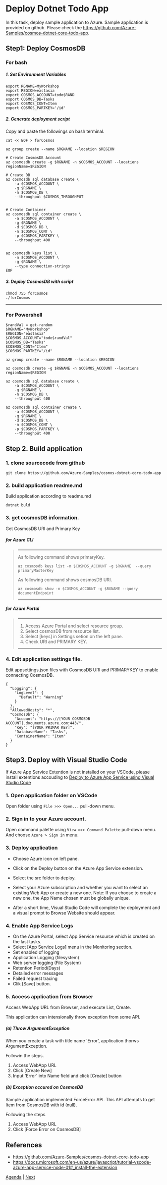 # Deploy Dotnet Todo App

In this task, deploy sample application to Azure.
Sample application is provided on github. Please check the https://github.com/Azure-Samples/cosmos-dotnet-core-todo-app.


## Step1: Deploy CosmosDB


### __For bash__

##### 1. Set Environment Variables

```
export RGNAME=MyWorkshop
export REGION=eastasia
export COSMOS_ACCOUNT=todo$RAND
export COSMOS_DB=Tasks
export COSMOS_CONT=Item
export COSMOS_PARTKEY='/id'
```

##### 2. Generate deployment script
Copy and paste the followings on bash terminal.

```
cat << EOF > forCosmos

az group create --name $RGNAME --location $REGION

# Create CosmosDB Account
az cosmosdb create -g $RGNAME -n $COSMOS_ACCOUNT --locations regionName=$REGION

# Create DB
az cosmosdb sql database create \
    -a $COSMOS_ACCOUNT \
    -g $RGNAME \
    -n $COSMOS_DB \
    --throughput $COSMOS_THROUGHPUT


# Create Container
az cosmosdb sql container create \
    -a $COSMOS_ACCOUNT \
    -g $RGNAME \
    -d $COSMOS_DB \
    -n $COSMOS_CONT \
    -p $COSMOS_PARTKEY \
    --throughput 400


az cosmosdb keys list \
    -n $COSMOS_ACCOUNT \
    -g $RGNAME \
    --type connection-strings
EOF
```

##### 3. Deploy CosmosDB with script

```
chmod 755 forCosmos
./forCosmos
```

---

### __For Powershell__

```
$randVal = get-random
$RGNAME="MyWorkshop"
$REGION="eastasia"
$COSMOS_ACCOUNT="todo$randVal"
$COSMOS_DB="Tasks"
$COSMOS_CONT="Item"
$COSMOS_PARTKEY="/id"

az group create --name $RGNAME --location $REGION

az cosmosdb create -g $RGNAME -n $COSMOS_ACCOUNT --locations regionName=$REGION

az cosmosdb sql database create \
    -a $COSMOS_ACCOUNT \
    -g $RGNAME \
    -n $COSMOS_DB \
    --throughput 400

az cosmosdb sql container create \
    -a $COSMOS_ACCOUNT \
    -g $RGNAME \
    -d $COSMOS_DB \
    -n $COSMOS_CONT \
    -p $COSMOS_PARTKEY \
    --throughput 400
```

## Step 2. Build application

### 1. clone sourcecode from github

```
git clone https://github.com/Azure-Samples/cosmos-dotnet-core-todo-app
```

### 2. build application  readme.md 

Build application according to readme.md

```
dotnet buld
```

### 3. get cosmosDB information.


Get CosmosDB URI and Primary Key


##### __for Azure CLI__

> --- 
>
> As following command shows primaryKey.
> ```
> az cosmosdb keys list -n $COSMOS_ACCOUNT -g $RGNAME  --query primaryMasterKey
> ```
>
> As following command shows cosmosDB URI.
>```
>az cosmosdb show -n $COSMOS_ACCOUNT -g $RGNAME --query documentEndpoint
>```
> ---


##### __for Azure Portal__
> ---
> 1. Access Azure Portal and select resource group.
> 2. Select cosmosDB from resource list.
> 3. Select [keys] in Settings setion on the left pane.
> 4. Check URI and PRIMARY KEY.
> ---



### 4. Edit application settings file.

Edit appsettings.json files with CosmosDB URI and PRIMARYKEY to enable connecting CosmosDB.

```
{
  "Logging": {
    "LogLevel": {
      "Default": "Warning"
    }
  },
  "AllowedHosts": "*",
  "CosmosDb": {
    "Account": "https://[YOUR COSMOSDB ACCOUNT].documents.azure.com:443/",
    "Key": "[YOUR PRIMAR KEY]",
    "DatabaseName": "Tasks",
    "ContainerName": "Item"
  }
}
```

## Step3. Deploy with Visual Studio Code

If Azure App Service Extention is not installed on your VSCode, please install extentions accouding to [Deploy to Azure App Service using Visual Studio Code](https://docs.microsoft.com/en-us/azure/javascript/tutorial-vscode-azure-app-service-node-01#_install-the-extension)


### 1. Open application folder on VSCode
Open folder using `File >>> Open...` pull-down menu.

### 2. Sign in to your Azure account.

Open command palette using `View >>> Command Palette` pull-down menu.
And choose `Azure > Sign in` menu.


### 3. Deploy application
* Choose Azure icon on left pane.
* Click on the Deploy button on the Azure App Service extension.
* Select the src folder to deploy.

* Select your Azure subscription and whether you want to select an existing Web App or create a new one. Note: If you choose to create a new one, the App Name chosen must be globally unique.

* After a short time, Visual Studio Code will complete the deployment and a visual prompt to Browse Website should appear.

### 4. Enable App Service Logs

* On the Azure Portal, select App Service resource which is created on the last tasks.
* Select [App Service Logs] menu in the Monitoring section.
* Set enabled of logging
 * Application Logging (filesystem)
 * Web server logging (File System)
 * Retention Period(Days)
 * Detailed error messages
 * Failed request tracing
* Clik [Save] button.


### 5. Access application from Browser

Access WebApp URL from Browser, and execute  List, Create.

This application can intensionally throw exception from some API.

##### (a) Throw ArgumentException

When you create a task with title name 'Error', application thorws ArgumentException.

Followin the steps.

1. Access WebApp URL
2. Click [Create New]
3. Input 'Error' into Name field and click [Create] button


##### (b) Exception occured on CosmosDB

Sample application implemented ForceError API. This API attempts to get Item from CosmosDB with id (null).

Following the steps.

1. Access WebApp URL
2. Click [Force Error on CosmosDB]



## References
* https://github.com/Azure-Samples/cosmos-dotnet-core-todo-app
* https://docs.microsoft.com/en-us/azure/javascript/tutorial-vscode-azure-app-service-node-01#_install-the-extension


[Agenda](./agenda.md) | [Next](./executeApp.md)